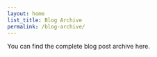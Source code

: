 ```yaml
---
layout: home
list_title: Blog Archive
permalink: /blog-archive/
---
```


You can find the complete blog post archive here.